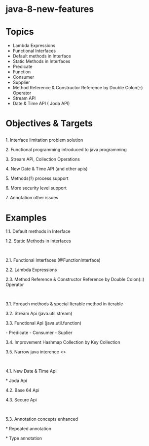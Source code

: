 # java-8-new-features

# Topics

* Lambda Expressions
* Functional Interfaces
* Default methods in Interface
* Static Methods in Interfaces
* Predicate
* Function
* Consumer
* Supplier
* Method Reference & Constructor Reference by Double Colon(::) Operator
* Stream API
* Date & Time API ( Joda API)


# Objectives & Targets</p>
<p>1. Interface limitation problem solution</p>
<p>2. Functional programming introduced to java programming</p>
<p>3. Stream API, Collection Operations</p>
<p>4. New Date & Time API (and other apis)</p>
<p>5. Methods(?) process support</p>
<p>6. More security level support</p>
<p>7. Annotation other issues</p>


# Examples
<p>1.1. Default methods in Interface</p>
<p>1.2. Static Methods in Interfaces</p>
<br/>
<p>2.1. Functional Interfaces (@FunctionInterface)</p>
<p>2.2. Lambda Expressions</p>
<p>2.3. Method Reference & Constructor Reference by Double Colon(::) Operator</p>
<br/>
<p>3.1. Foreach methods & special Iterable method in iterable</p>
<p>3.2. Stream Api (java.util.stream)</p>
<p>3.3. Functional Api (java.util.function)</p>
- Predicate
- Consumer
- Suplier
<br/>
<p>3.4. Improvement Hashmap Collection by Key Collection</p>
<p>3.5. Narrow java interence <></p>
<br/>
<p>4.1. New Date & Time Api</p>
* Joda Api
<br/>
<p>4.2. Base 64 Api</p>
<p>4.3. Secure Api</p>
<br/>
<p>5.3. Annotation concepts enhanced</p>
* Repeated annotation</p>
* Type annotation</p>